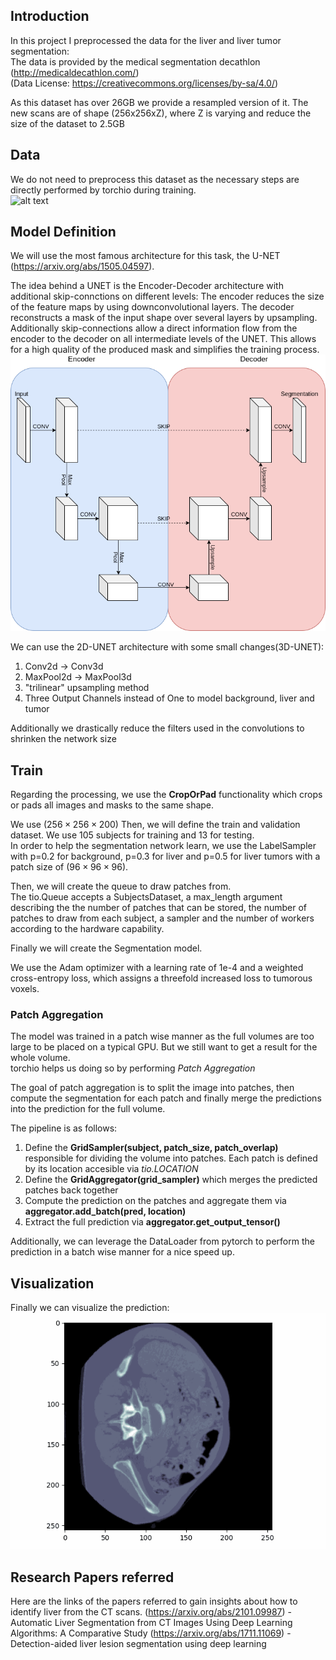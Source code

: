 ## Introduction
In this project I preprocessed the data for the liver and liver tumor segmentation:<br />
The data is provided by the medical segmentation decathlon (http://medicaldecathlon.com/)<br /> (Data License: https://creativecommons.org/licenses/by-sa/4.0/)<br />


As this dataset has over 26GB we provide a resampled version of it. The new scans are of shape (256x256xZ), where Z is varying and reduce the size of the dataset to 2.5GB

## Data
We do not need to preprocess this dataset as the necessary steps are directly performed by torchio during training. <br/>
![alt text](images/my_animation_1.gif?raw=true)

## Model Definition
We will use the most famous architecture for this task, the U-NET (https://arxiv.org/abs/1505.04597). <br/>

The idea behind a UNET is the Encoder-Decoder architecture with additional skip-connctions on different levels:
The encoder reduces the size of the feature maps by using downconvolutional layers.
The decoder reconstructs a mask of the input shape over several layers by upsampling.
Additionally skip-connections allow a direct information flow from the encoder to the decoder on all intermediate levels of the UNET.
This allows for a high quality of the produced mask and simplifies the training process.<br />
![alt text](https://github.com/0Anshu1/3D-Liver-Segmentation/blob/main/unet.png?raw=true)

We can use the 2D-UNET architecture with some small changes(3D-UNET):

1. Conv2d -> Conv3d
2. MaxPool2d -> MaxPool3d
3. "trilinear" upsampling method
4. Three Output Channels instead of One to model background, liver and tumor

Additionally we drastically reduce the filters used in the convolutions to shrinken the network size

## Train
Regarding the processing, we use the **CropOrPad** functionality which crops or pads all images and masks to the same shape. <br />

We use ($256 \times 256 \times 200$)
Then, we will define the train and validation dataset. We use 105 subjects for training and 13 for testing. <br />
In order to help the segmentation network learn, we use the LabelSampler with p=0.2 for background, p=0.3 for liver and p=0.5 for liver tumors with a patch size of ($96 \times 96 \times 96$).

Then, we will create the queue to draw patches from.<br />
The tio.Queue accepts a SubjectsDataset, a max_length argument describing the the number of patches that can be stored, the number of patches to draw from each subject, a sampler and the number of workers according to the hardware capability.

Finally we will create the Segmentation model.

We use the Adam optimizer with a learning rate of 1e-4 and a weighted cross-entropy loss, which assigns a threefold increased loss to tumorous voxels.

### Patch Aggregation
The model was trained in a patch wise manner as the full volumes are too large to be placed on a typical GPU.
But we still want to get a result for the whole volume.<br />
torchio helps us doing so by performing *Patch Aggregation*

The goal of patch aggregation is to split the image into patches, then compute the segmentation for each patch and finally merge the predictions into the prediction for the full volume.

The pipeline is as follows:
1. Define the **GridSampler(subject, patch_size, patch_overlap)** responsible for dividing the volume into patches. Each patch is defined by its location accesible via *tio.LOCATION*
2. Define the **GridAggregator(grid_sampler)** which merges the predicted patches back together
3. Compute the prediction on the patches and aggregate them via **aggregator.add_batch(pred, location)**
4. Extract the full prediction via **aggregator.get_output_tensor()**

Additionally, we can leverage the DataLoader from pytorch to perform the prediction in a batch wise manner for a nice speed up.

## Visualization
Finally we can visualize the prediction: <br/>
![alt text](https://github.com/0Anshu1/3D-Liver-Segmentation/blob/main/my_animation_1.gif?raw=true)


## Research Papers referred
Here are the links of the papers referred to gain insights about how to identify liver from the CT scans.
(https://arxiv.org/abs/2101.09987) - Automatic Liver Segmentation from CT Images Using Deep Learning Algorithms: A Comparative Study
(https://arxiv.org/abs/1711.11069) - Detection-aided liver lesion segmentation using deep learning